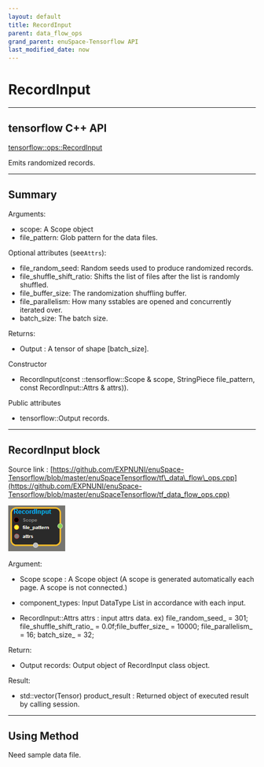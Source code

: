```yaml
--- 
layout: default 
title: RecordInput 
parent: data_flow_ops 
grand_parent: enuSpace-Tensorflow API 
last_modified_date: now 
--- 
```


# RecordInput

---

## tensorflow C++ API

[tensorflow::ops::RecordInput](https://www.tensorflow.org/api_docs/cc/class/tensorflow/ops/record-input)

Emits randomized records.

---

## Summary

Arguments:

* scope: A Scope object
* file\_pattern: Glob pattern for the data files.

Optional attributes \(see`Attrs`\):

* file\_random\_seed: Random seeds used to produce randomized records.
* file\_shuffle\_shift\_ratio: Shifts the list of files after the list is randomly shuffled.
* file\_buffer\_size: The randomization shuffling buffer.
* file\_parallelism: How many sstables are opened and concurrently iterated over.
* batch\_size: The batch size.

Returns:

* Output : A tensor of shape \[batch\_size\].

Constructor

* RecordInput\(const ::tensorflow::Scope & scope, StringPiece file\_pattern, const RecordInput::Attrs & attrs\)\).

Public attributes

* tensorflow::Output records.

---

## RecordInput block

Source link : [https://github.com/EXPNUNI/enuSpace-Tensorflow/blob/master/enuSpaceTensorflow/tf\_data\_flow\_ops.cpp](https://github.com/EXPNUNI/enuSpace-Tensorflow/blob/master/enuSpaceTensorflow/tf_data_flow_ops.cpp)

![](../assets/dataflow_RecordInput_Symbol.png)

Argument:

* Scope scope : A Scope object \(A scope is generated automatically each page. A scope is not connected.\)
* component\_types: Input DataType List in accordance with each input.

* RecordInput::Attrs attrs : input attrs data. ex\) file\_random\_seed\_ = 301; file\_shuffle\_shift\_ratio\_ = 0.0f;file\_buffer\_size\_ = 10000; file\_parallelism\_ = 16; batch\_size\_ = 32;

Return:

* Output records: Output object of RecordInput class object.

Result:

* std::vector\(Tensor\) product\_result : Returned object of executed result by calling session.

---

## Using Method

Need sample data file. 

